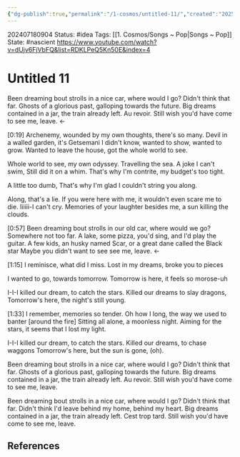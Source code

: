 ```yaml
---
{"dg-publish":true,"permalink":"/1-cosmos/untitled-11/","created":"2025-01-22T11:17:13.955-05:00","updated":"2024-07-23T16:00:05.852-04:00"}
---
```


202407180904
Status: #idea
Tags: [[1. Cosmos/Songs ~ Pop\|Songs ~ Pop]]
State: #nascient
https://www.youtube.com/watch?v=dUjv6FjVbFQ&list=RDKLPeQ5Kn50E&index=4
# Untitled 11

Been dreaming bout strolls in a nice car, where would I go? Didn't think that far.
Ghosts of a glorious past, galloping towards the future.
Big dreams contained in a jar, the train already left. Au revoir.
Still wish you'd have come to see me, leave. <-

[0:19]
Archenemy, wounded by my own thoughts, there's so many.
Devil in a walled garden, it's Getsemani
I didn't know, wanted to show, wanted to grow. 
Wanted to leave the house, got the whole world to see.

Whole world to see, my own odyssey. Travelling the sea.
A joke I can't swim, Still did it on a whim.
That's why I'm contrite, my budget's too tight.

A little too dumb, That's why I'm glad I couldn't string you along.

Along, that's a lie. If you were here with me, it wouldn't even scare me to die.
Iiiiii-I can't cry. Memories of your laughter besides me, a sun killing the clouds.

[0:57]
Been dreaming bout strolls in our old car, where would we go? Somewhere not too far.
A lake, some pizza, you'd sing, and I'd play the guitar.
A few kids, an husky named Scar, or a great dane called the Black star
Maybe you didn't want to see see me, leave. <-

[1:15]
I reminisce, what did I miss.
Lost in my dreams, broke you to pieces

I wanted to go, towards tomorrow.
Tomorrow is here, it feels so morose-uh

I-I-I killed our dream, to catch the stars.
Killed our dreams to slay dragons, 
Tomorrow's here, the night's still young.

[1:33]
I remember, memories so tender.
Oh how I long, the way we used to banter [around the fire]
Sitting all alone, a moonless night. 
Aiming for the stars, it seems that I lost my light.

I-I-I killed our dream, to catch the stars.
Killed our dreams, to chase waggons
Tomorrow's here, but the sun is gone, (oh).

Been dreaming bout strolls in a nice car, where would I go? Didn't think that far.
Ghosts of a glorious past, galloping towards the future.
Big dreams contained in a jar, the train already left. Au revoir.
Still wish you'd have come to see me, leave. 

Been dreaming bout strolls in a nice car, where would I go? Didn't think that far.
Didn't think I'd leave behind my home, behind my heart.
Big dreams contained in a jar, the train already left. Cest trop tard.
Still wish you'd have come to see me, leave. 
## References
